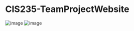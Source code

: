 # CIS235-TeamProjectWebsite
![image](https://user-images.githubusercontent.com/104786237/200658701-a7d201ca-0874-427e-83bc-a0b87d7abb6e.png)
![image](https://user-images.githubusercontent.com/104786237/200659045-a338c453-dc2d-4021-bedb-4ae29d726ec2.png)

